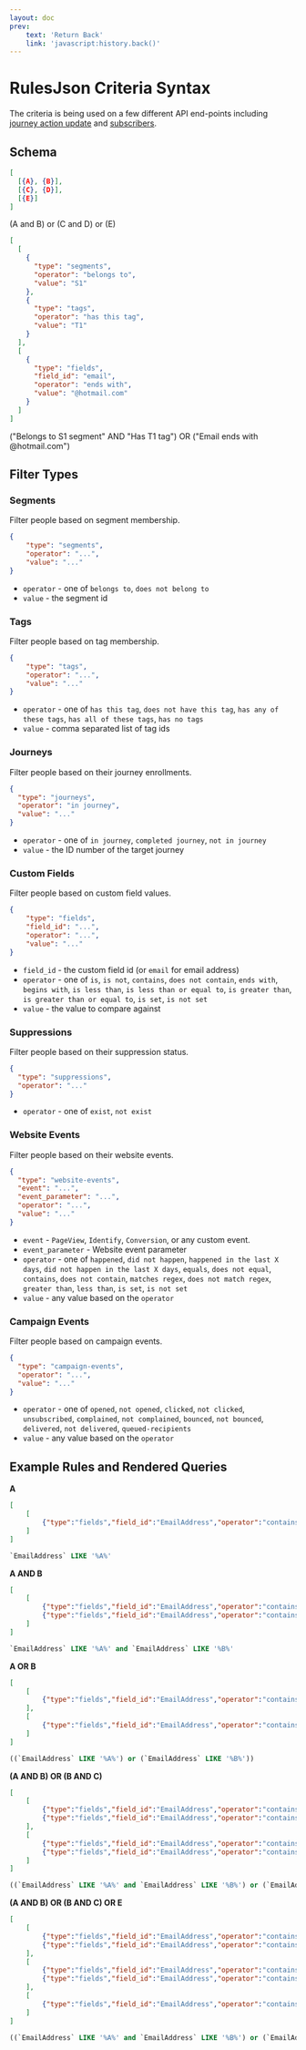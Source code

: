 ```yaml
---
layout: doc
prev:
    text: 'Return Back'
    link: 'javascript:history.back()'
---
```


# RulesJson Criteria Syntax

The criteria is being used on a few different API end-points including [journey action update](/api-reference/journeys#modifying-journey-actions) and [subscribers](/api-reference/subscribers).

## Schema

```json
[
  [{A}, {B}],
  [{C}, {D}],
  [{E}]
]
```

(A and B) or (C and D) or (E)

```json
[
  [
    {
      "type": "segments",
      "operator": "belongs to",
      "value": "S1"
    },
    {
      "type": "tags",
      "operator": "has this tag",
      "value": "T1"
    }
  ],
  [
    {
      "type": "fields",
      "field_id": "email",
      "operator": "ends with",
      "value": "@hotmail.com"
    }
  ]
]
```

("Belongs to S1 segment" AND "Has T1 tag") OR ("Email ends with @hotmail.com")

## Filter Types

### Segments

Filter people based on segment membership.

```json
{
    "type": "segments",
    "operator": "...",
    "value": "..."
}
```

* `operator` - one of `belongs to`, `does not belong to`
* `value` - the segment id

### Tags

Filter people based on tag membership.

```json
{
    "type": "tags",
    "operator": "...",
    "value": "..."
}
```

* `operator` - one of `has this tag`, `does not have this tag`, `has any of these tags`, `has all of these tags`, `has no tags`
* `value` - comma separated list of tag ids

### Journeys

Filter people based on their journey enrollments.

```json
{
  "type": "journeys",
  "operator": "in journey",
  "value": "..."
}
```

* `operator` - one of `in journey`, `completed journey`, `not in journey`
* `value` - the ID number of the target journey

### Custom Fields

Filter people based on custom field values.

```json
{
    "type": "fields",
    "field_id": "...",
    "operator": "...",
    "value": "..."
}
```

* `field_id` - the custom field id (or `email` for email address)
* `operator` - one of `is`, `is not`, `contains`, `does not contain`, `ends with`, `begins with`, `is less than`, `is less than or equal to`, `is greater than`, `is greater than or equal to`, `is set`, `is not set`
* `value` - the value to compare against

### Suppressions

Filter people based on their suppression status.

```json
{
  "type": "suppressions",
  "operator": "..."
}
```

* `operator` - one of `exist`, `not exist`

### Website Events

Filter people based on their website events.

```json
{
  "type": "website-events",
  "event": "...",
  "event_parameter": "...",
  "operator": "...",
  "value": "..."
}
```

* `event` - `PageView`, `Identify`, `Conversion`, or any custom event.
* `event_parameter` - Website event parameter 
* `operator` - one of `happened`, `did not happen`, `happened in the last X days`, `did not happen in the last X days`, `equals`, `does not equal`, `contains`, `does not contain`, `matches regex`, `does not match regex`, `greater than`, `less than`, `is set`, `is not set`
* `value` - any value based on the `operator`

### Campaign Events

Filter people based on campaign events.

```json
{
  "type": "campaign-events",
  "operator": "...",
  "value": "..."
}
```

* `operator` - one of `opened`, `not opened`, `clicked`, `not clicked`, `unsubscribed`, `complained`, `not complained`, `bounced`, `not bounced`, `delivered`, `not delivered`, `queued-recipients`
* `value` - any value based on the `operator`

## Example Rules and Rendered Queries

**A**

```json
[
	[
		{"type":"fields","field_id":"EmailAddress","operator":"contains","value":"A"}
	]
]
```

```sql
`EmailAddress` LIKE '%A%'
```

**A AND B**

```json
[
	[
		{"type":"fields","field_id":"EmailAddress","operator":"contains","value":"A"},
		{"type":"fields","field_id":"EmailAddress","operator":"contains","value":"B"}
	]
]
```

```sql
`EmailAddress` LIKE '%A%' and `EmailAddress` LIKE '%B%'
```


**A OR B**

```json
[
	[
		{"type":"fields","field_id":"EmailAddress","operator":"contains","value":"A"}
	],
	[
		{"type":"fields","field_id":"EmailAddress","operator":"contains","value":"B"}
	]
]
```

```sql
((`EmailAddress` LIKE '%A%') or (`EmailAddress` LIKE '%B%'))
```

**(A AND B) OR (B AND C)**

```json
[
	[
		{"type":"fields","field_id":"EmailAddress","operator":"contains","value":"A"},
		{"type":"fields","field_id":"EmailAddress","operator":"contains","value":"B"}
	],
	[
		{"type":"fields","field_id":"EmailAddress","operator":"contains","value":"C"},
		{"type":"fields","field_id":"EmailAddress","operator":"contains","value":"D"}
	]
]
```

```sql
((`EmailAddress` LIKE '%A%' and `EmailAddress` LIKE '%B%') or (`EmailAddress` LIKE '%C%' and `EmailAddress` LIKE '%D%'))
```

**(A AND B) OR (B AND C) OR E**

```json
[
	[
		{"type":"fields","field_id":"EmailAddress","operator":"contains","value":"A"},
		{"type":"fields","field_id":"EmailAddress","operator":"contains","value":"B"}
	],
	[
		{"type":"fields","field_id":"EmailAddress","operator":"contains","value":"C"},
		{"type":"fields","field_id":"EmailAddress","operator":"contains","value":"D"}
	],
	[
		{"type":"fields","field_id":"EmailAddress","operator":"contains","value":"E"}
	]
]
```

```sql
((`EmailAddress` LIKE '%A%' and `EmailAddress` LIKE '%B%') or (`EmailAddress` LIKE '%C%' and `EmailAddress` LIKE '%D%') or (`EmailAddress` LIKE '%E%'))
```
